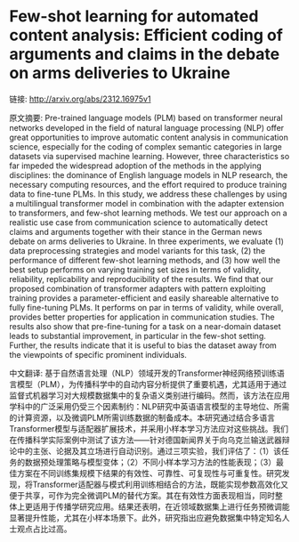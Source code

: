 # Few-shot learning for automated content analysis: Efficient coding of arguments and claims in the debate on arms deliveries to Ukraine

链接: http://arxiv.org/abs/2312.16975v1

原文摘要:
Pre-trained language models (PLM) based on transformer neural networks
developed in the field of natural language processing (NLP) offer great
opportunities to improve automatic content analysis in communication science,
especially for the coding of complex semantic categories in large datasets via
supervised machine learning. However, three characteristics so far impeded the
widespread adoption of the methods in the applying disciplines: the dominance
of English language models in NLP research, the necessary computing resources,
and the effort required to produce training data to fine-tune PLMs. In this
study, we address these challenges by using a multilingual transformer model in
combination with the adapter extension to transformers, and few-shot learning
methods. We test our approach on a realistic use case from communication
science to automatically detect claims and arguments together with their stance
in the German news debate on arms deliveries to Ukraine. In three experiments,
we evaluate (1) data preprocessing strategies and model variants for this task,
(2) the performance of different few-shot learning methods, and (3) how well
the best setup performs on varying training set sizes in terms of validity,
reliability, replicability and reproducibility of the results. We find that our
proposed combination of transformer adapters with pattern exploiting training
provides a parameter-efficient and easily shareable alternative to fully
fine-tuning PLMs. It performs on par in terms of validity, while overall,
provides better properties for application in communication studies. The
results also show that pre-fine-tuning for a task on a near-domain dataset
leads to substantial improvement, in particular in the few-shot setting.
Further, the results indicate that it is useful to bias the dataset away from
the viewpoints of specific prominent individuals.

中文翻译:
基于自然语言处理（NLP）领域开发的Transformer神经网络预训练语言模型（PLM），为传播科学中的自动内容分析提供了重要机遇，尤其适用于通过监督式机器学习对大规模数据集中的复杂语义类别进行编码。然而，该方法在应用学科中的广泛采用仍受三个因素制约：NLP研究中英语语言模型的主导地位、所需的计算资源，以及微调PLM所需训练数据的制备成本。本研究通过结合多语言Transformer模型与适配器扩展技术，并采用小样本学习方法应对这些挑战。我们在传播科学实际案例中测试了该方法——针对德国新闻界关于向乌克兰输送武器辩论中的主张、论据及其立场进行自动识别。通过三项实验，我们评估了：（1）该任务的数据预处理策略与模型变体；（2）不同小样本学习方法的性能表现；（3）最佳方案在不同训练集规模下结果的有效性、可靠性、可复现性与可重复性。研究发现，将Transformer适配器与模式利用训练相结合的方法，既能实现参数高效化又便于共享，可作为完全微调PLM的替代方案。其在有效性方面表现相当，同时整体上更适用于传播学研究应用。结果还表明，在近领域数据集上进行任务预微调能显著提升性能，尤其在小样本场景下。此外，研究指出应避免数据集中特定知名人士观点占比过高。
